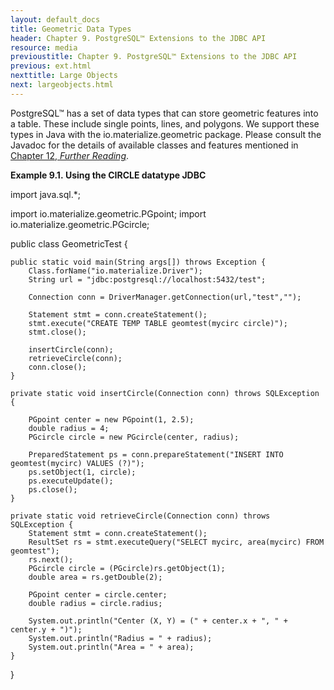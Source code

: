 ```yaml
---
layout: default_docs
title: Geometric Data Types
header: Chapter 9. PostgreSQL™ Extensions to the JDBC API
resource: media
previoustitle: Chapter 9. PostgreSQL™ Extensions to the JDBC API
previous: ext.html
nexttitle: Large Objects
next: largeobjects.html
---
```


PostgreSQL™ has a set of data types that can store geometric features into a
table. These include single points, lines, and polygons.  We support these types
in Java with the io.materialize.geometric package. Please consult the Javadoc
for the details of available classes and features mentioned in [Chapter 12, *Further Reading*](reading.html).

<a name="geometric-circle-example"></a>
**Example 9.1. Using the CIRCLE datatype JDBC**

import java.sql.*;

import io.materialize.geometric.PGpoint;
import io.materialize.geometric.PGcircle;

public class GeometricTest {

	public static void main(String args[]) throws Exception {
		Class.forName("io.materialize.Driver");
		String url = "jdbc:postgresql://localhost:5432/test";

		Connection conn = DriverManager.getConnection(url,"test","");

		Statement stmt = conn.createStatement();
		stmt.execute("CREATE TEMP TABLE geomtest(mycirc circle)");
		stmt.close();

		insertCircle(conn);
		retrieveCircle(conn);
		conn.close();
	}

	private static void insertCircle(Connection conn) throws SQLException {

		PGpoint center = new PGpoint(1, 2.5);
		double radius = 4;
		PGcircle circle = new PGcircle(center, radius);

		PreparedStatement ps = conn.prepareStatement("INSERT INTO geomtest(mycirc) VALUES (?)");
		ps.setObject(1, circle);
		ps.executeUpdate();
		ps.close();
	}
	
	private static void retrieveCircle(Connection conn) throws SQLException {
		Statement stmt = conn.createStatement();
		ResultSet rs = stmt.executeQuery("SELECT mycirc, area(mycirc) FROM geomtest");
		rs.next();
		PGcircle circle = (PGcircle)rs.getObject(1);
		double area = rs.getDouble(2);

		PGpoint center = circle.center;
		double radius = circle.radius;

		System.out.println("Center (X, Y) = (" + center.x + ", " + center.y + ")");
		System.out.println("Radius = " + radius);
		System.out.println("Area = " + area);
	}
}